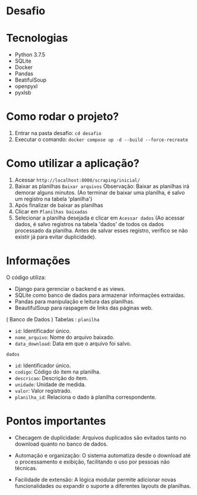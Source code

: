 # Desafio

# Tecnologias

- Python 3.7.5
- SQLite
- Docker
- Pandas 
- BeatifulSoup
- openpyxl
- pyxlsb

# Como rodar o projeto?

1. Entrar na pasta desafio: `cd desafio`
2. Executar o comando: `docker compose up -d --build --force-recreate`

# Como utilizar a aplicação?

1. Acessar `http://localhost:8000/scraping/inicial/`
2. Baixar as planilhas `Baixar arquivos` Observação: Baixar as planilhas irá demorar alguns minutos. (Ao terminar de baixar uma planilha, é salvo um registro na tabela 'planilha')
3. Após finalizar de baixar as planilhas
4. Clicar em `Planilhas baixadas`
5. Selecionar a planilha desejada e clicar em `Acessar dados` (Ao acessar dados, é salvo registros na tabela 'dados' de todos os dados processado da planilha. Antes de salvar esses registro, verifico se não existir já para evitar duplicidade).

# Informações

O código utiliza:

- Django para gerenciar o backend e as views.
- SQLite como banco de dados para armazenar informações extraídas.
- Pandas para manipulação e leitura das planilhas.
- BeautifulSoup para raspagem de links das páginas web.

( Banco de Dados )
 Tabelas :
`planilha`
- `id`: Identificador único.
- `nome_arquivo`: Nome do arquivo baixado.
- `data_download`: Data em que o arquivo foi salvo.

`dados`
- `id`: Identificador único.
- `codigo`: Código do item na planilha.
- `descricao`: Descrição do item.
- `unidade`: Unidade de medida.
- `valor`: Valor registrado.
- `planilha_id`: Relaciona o dado à planilha correspondente.

# Pontos importantes
- Checagem de duplicidade: Arquivos duplicados são evitados tanto no download quanto no banco de dados.

- Automação e organização: O sistema automatiza desde o download até o processamento e exibição, facilitando o uso por pessoas não técnicas.

- Facilidade de extensão: A lógica modular permite adicionar novas funcionalidades ou expandir o suporte a diferentes layouts de planilhas.
